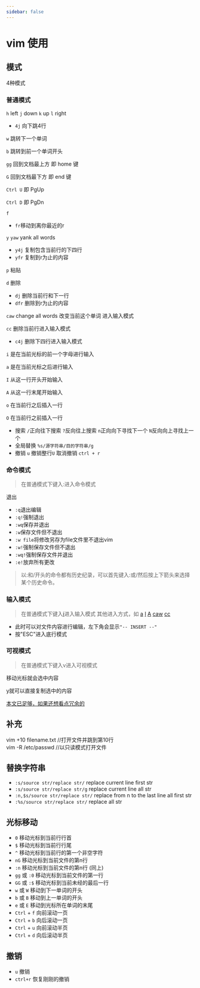 ```yaml
---
sidebar: false
---
```

# vim 使用

## 模式



4种模式

### 普通模式

`h` left `j` down `k` up `l` right

* `4j` 向下跳4行

`w` 跳转下一个单词

`b` 跳转到前一个单词开头

`gg` 回到文档最上方 即 home 键

`G` 回到文档最下方 即 end 键

`Ctrl U` 即 PgUp

`Ctrl D` 即 PgDn

`f`

* `fr`移动到离你最近的r

`y` `yaw` yank all words

* `y4j` 复制包含当前行的下四行
* `yfr` 复制到r为止的内容

`p` 粘贴

`d` 删除

* `dj` 删除当前行和下一行
* `dfr` 删除到r为止的内容

<span id="insert-caw">`caw` change all words 改变当前这个单词 进入输入模式</span>

<span id="insert-cc">`cc` 删除当前行进入输入模式</span>

* `c4j` 删除下四行进入输入模式

<span id="insert-i">`i` 是在当前光标的前一个字母进行输入</span>

<span id="insert-a">`a` 是在当前光标之后进行输入</span>

<span id="insert-I">`I` 从这一行开头开始输入</span>

<span id="insert-A">`A` 从这一行末尾开始输入</span>

`o` 在当前行之后插入一行

`O` 在当前行之前插入一行

* 搜索 `/`正向往下搜索 `?`反向往上搜索 `n`正向向下寻找下一个 `N`反向向上寻找上一个
* 全局替换 `%s/源字符串/目的字符串/g`
* 撤销 `u` 撤销整行`U` 取消撤销 `ctrl + r`

### 命令模式

> 在普通模式下键入:进入命令模式

退出

* `:q`退出编辑
* `:q!`强制退出
* `:wq`保存并退出
* `:w`保存文件但不退出
* `:w file`将修改另存为file文件里不退出vim
* `:w!`强制保存文件但不退出
* `:wq!`强制保存文件并退出
* `:e!`放弃所有更改

> 以:和/开头的命令都有历史纪录，可以首先键入:或/然后按上下箭头来选择某个历史命令。

### 输入模式

> 在普通模式下键入[i](#insert-i)进入输入模式
> 其他进入方式，如 [a](#insert-a) [I](#insert-I) [A](#insert-A) [caw](#insert-caw) [cc](#insert-cc)

* 此时可以对文件内容进行编辑，左下角会显示`"-- INSERT --"`
* 按"ESC"进入底行模式

### 可视模式

> 在普通模式下键入v进入可视模式

移动光标就会选中内容

y就可以直接复制选中的内容

<a href = "https://blog.csdn.net/feosun/article/details/73196299" title="其他命令" target="_blank">本文已足够，如果还想看点冗余的</a>

## 补充

vim +10 filename.txt //打开文件并跳到第10行<br>
vim -R /etc/passwd //以只读模式打开文件



## 替换字符串

- `:s/source str/replace str/` replace current line first str 
- `:s/source str/replace str/g` replace current line all str
- `:n,$s/source str/replace str/` replace from n to the last line all first str
- `:%s/source str/replace str/` replace all str

## 光标移动

- `0` 移动光标到当前行行首
- `$` 移动光标到当前行行尾
- `^` 移动光标到当前行的第一个非空字符
- `nG` 移动光标到当前文件的第n行
- `:n` 移动光标到当前文件的第n行 (同上)
- `gg` 或 `:0` 移动光标到当前文件的第一行
- `GG` 或 `:$` 移动光标到当前未经的最后一行
- `w` 或 `W` 移动到下一单词的开头
- `b` 或 `B` 移动到上一单词的开头
- `e` 或 `E` 移动到光标所在单词的末尾
- `Ctrl` + `f` 向前滚动一页
- `Ctrl` + `b` 向后滚动一页
- `Ctrl` + `u` 向前滚动半页
- `Ctrl` + `d` 向后滚动半页

## 撤销

- `u` 撤销
- `ctrl+r` 恢复刚刚的撤销

